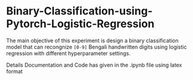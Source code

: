 # Binary-Classification-using-Pytorch-Logistic-Regression
The main objective of this experiment is design a binary classification model that can recongnize  `[0-9]` Bengali handwritten digits using logistic regression with different hyperparameter settings.

Details Documentation and Code has given in the .ipynb file using latex format
